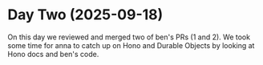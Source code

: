 # Day Two (2025-09-18)

On this day we reviewed and merged two of ben's PRs (1 and 2). 
We took some time for anna to catch up on Hono and Durable Objects by looking at Hono docs and ben's code. 
